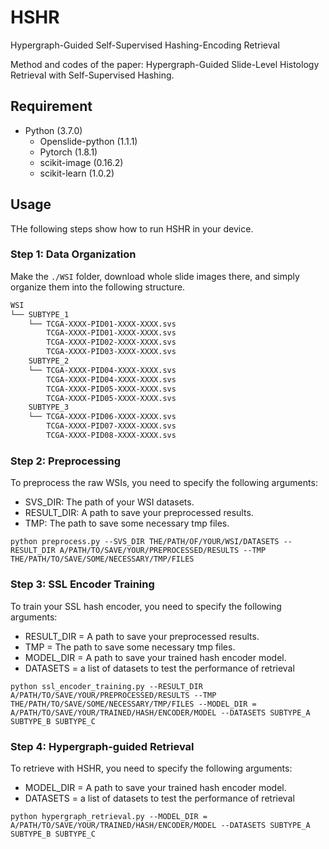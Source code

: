 HSHR
===========
Hypergraph-Guided Self-Supervised Hashing-Encoding Retrieval

Method and codes of the paper: Hypergraph-Guided Slide-Level Histology Retrieval with Self-Supervised Hashing.

## Requirement
- Python (3.7.0)
    - Openslide-python (1.1.1)
    - Pytorch (1.8.1)
    - scikit-image (0.16.2)
    - scikit-learn (1.0.2)


## Usage
THe following steps show how to run HSHR in your device.
### Step 1: Data Organization
Make the `./WSI` folder, download whole slide images there, and simply organize them into the following structure.
```bash
WSI
└── SUBTYPE_1
    └── TCGA-XXXX-PID01-XXXX-XXXX.svs
        TCGA-XXXX-PID01-XXXX-XXXX.svs
        TCGA-XXXX-PID02-XXXX-XXXX.svs
        TCGA-XXXX-PID03-XXXX-XXXX.svs
    SUBTYPE_2
    └── TCGA-XXXX-PID04-XXXX-XXXX.svs
        TCGA-XXXX-PID04-XXXX-XXXX.svs
        TCGA-XXXX-PID05-XXXX-XXXX.svs
        TCGA-XXXX-PID05-XXXX-XXXX.svs
    SUBTYPE_3
    └── TCGA-XXXX-PID06-XXXX-XXXX.svs
        TCGA-XXXX-PID07-XXXX-XXXX.svs
        TCGA-XXXX-PID08-XXXX-XXXX.svs
```
### Step 2: Preprocessing
To preprocess the raw WSIs, you need to specify the following arguments:
- SVS_DIR: The path of your WSI datasets.
- RESULT_DIR: A path to save your preprocessed results.
- TMP: The path to save some necessary tmp files.
```
python preprocess.py --SVS_DIR THE/PATH/OF/YOUR/WSI/DATASETS --RESULT_DIR A/PATH/TO/SAVE/YOUR/PREPROCESSED/RESULTS --TMP THE/PATH/TO/SAVE/SOME/NECESSARY/TMP/FILES
```

### Step 3: SSL Encoder Training
To train your SSL hash encoder, you need to specify the following arguments:
- RESULT_DIR = A path to save your preprocessed results.
- TMP = The path to save some necessary tmp files.
- MODEL_DIR = A path to save your trained hash encoder model.
- DATASETS = a list of datasets to test the performance of retrieval


```
python ssl_encoder_training.py --RESULT_DIR A/PATH/TO/SAVE/YOUR/PREPROCESSED/RESULTS --TMP THE/PATH/TO/SAVE/SOME/NECESSARY/TMP/FILES --MODEL_DIR = A/PATH/TO/SAVE/YOUR/TRAINED/HASH/ENCODER/MODEL --DATASETS SUBTYPE_A SUBTYPE_B SUBTYPE_C
```


### Step 4: Hypergraph-guided Retrieval
To retrieve with HSHR, you need to specify the following arguments:
- MODEL_DIR = A path to save your trained hash encoder model.
- DATASETS = a list of datasets to test the performance of retrieval

```
python hypergraph_retrieval.py --MODEL_DIR = A/PATH/TO/SAVE/YOUR/TRAINED/HASH/ENCODER/MODEL --DATASETS SUBTYPE_A SUBTYPE_B SUBTYPE_C
```
